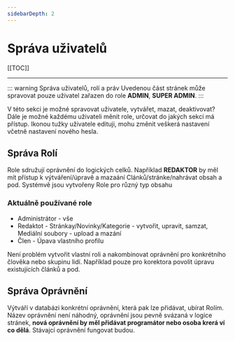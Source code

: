 ```yaml
---
sidebarDepth: 2
---
```


# Správa uživatelů

[[TOC]]

---

::: warning Správa uživatelů, rolí a práv
Uvedenou část stránek může spravovat pouze uživatel zařazen do role **ADMIN**, **SUPER ADMIN**. 
:::

V této sekci je možné spravovat uživatele, vytvářet, mazat, deaktivovat? Dále je možné každému uživateli měnit role, určovat do jakých sekcí má přístup.
Ikonou tužky uživatele edituji, mohu změnit veškerá nastavení včetně nastavení nového hesla.

## Správa Rolí
Role sdružují oprávnění do logických celků. Například **REDAKTOR** by měl mít přístup k výtváření/úpravě a mazaání Clánků/stránke/nahrávat obsah a pod. Systémvě jsou vytvořeny Role pro různý typ obsahu

### Aktuálně používané role
- Administrátor - vše
- Redaktot - Stránkay/Novinky/Kategorie - vytvořit, upravit, samzat, Mediální soubory - upload a mazání
- Člen - Úpava vlastního profilu

Není problém vytvořit vlastní roli a nakombinovat oprávnění pro konkrétního člověka nebo skupinu lidí. Například pouze pro korektora povolit úpravu existujících článků a pod.

## Správa Oprávnění
Výtváří v databázi konkrétní oprávnění, která pak lze přidávat, ubírat Rolím. Název oprávnění není náhodný, oprávnění jsou pevně svázaná v logice stránek, **nová oprávnění by měl přidávat programátor nebo osoba krerá ví co dělá**. Stávajcí oprávnění fungovat budou.

